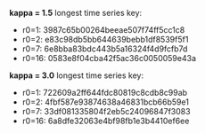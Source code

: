 **kappa = 1.5**
longest time series key:
- r0=1: 3987c65b00264beeae507f74ff5cc1c8
- r0=2: e83c98db5bb644639bebb1df8539f5f1
- r0=7: 6e8bba83bdc443b5a16324f4d9fcfb7d
- r0=16: 0583e8f04cba42f5ac36c0050059e43a

**kappa = 3.0**
longest time series key:
- r0=1: 722609a2ff644fdc80819c8cdb8c99ab
- r0=2: 4fbf587e93874638a46831bcb66b59e1
- r0=7: 33df081335804f2eb5c24096847f3083
- r0=16: 6a8dfe32063e4bf98fb1e3b4410ef6ee
